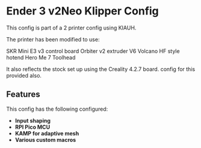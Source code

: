 # Ender 3 v2Neo Klipper Config

This config is part of a 2 printer config using KIAUH.

The printer has been modified to use:

SKR Mini E3 v3 control board
Orbiter v2 extruder
V6 Volcano HF style hotend
Hero Me 7 Toolhead


It also reflects the stock set up using the Creality 4.2.7 board.
config for this provided also.

## Features

This config has the following configured:

- **Input shaping**
- **RPI Pico MCU**
- **KAMP for adaptive mesh**
- **Various custom macros**
